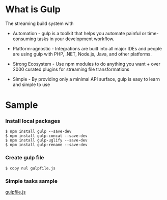 # What is Gulp

The streaming build system with 

* Automation - gulp is a toolkit that helps you automate painful or time-consuming tasks in your development workflow.

* Platform-agnostic - Integrations are built into all major IDEs and people are using gulp with PHP, .NET, Node.js, Java, and other platforms.

* Strong Ecosystem - Use npm modules to do anything you want + over 2000 curated plugins for streaming file transformations

* Simple - By providing only a minimal API surface, gulp is easy to learn and simple to use




# Sample 

### Install local packages

```
$ npm install gulp --save-dev
$ npm install gulp-concat --save-dev
$ npm install gulp-uglify --save-dev
$ npm install gulp-rename --save-dev
```

### Create gulp file

```
$ copy nul gulpfile.js
```


### Simple tasks sample

[gulpfile.js](https://gist.github.com/KarateJB/a1bdc68f282c2765d54d8b3b7819ad40.js)

<script src="https://gist.github.com/KarateJB/a1bdc68f282c2765d54d8b3b7819ad40.js"></script>


